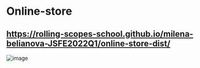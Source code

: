 # Online-store
## https://rolling-scopes-school.github.io/milena-belianova-JSFE2022Q1/online-store-dist/

![image](https://github.com/Milena-Belianova/Online-store/assets/93428081/475c9d15-b855-4b3d-b888-629fab2f5936)
